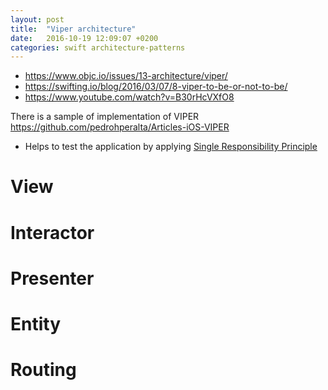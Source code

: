 ```yaml
---
layout: post
title:  "Viper architecture"
date:   2016-10-19 12:09:07 +0200
categories: swift architecture-patterns
---
```


* https://www.objc.io/issues/13-architecture/viper/
* https://swifting.io/blog/2016/03/07/8-viper-to-be-or-not-to-be/
* https://www.youtube.com/watch?v=B30rHcVXfO8

There is a sample of implementation of VIPER
https://github.com/pedrohperalta/Articles-iOS-VIPER

- Helps to test the application by applying [Single Responsibility Principle](./s-o-l-i-d-principles.httml)

# View

# Interactor

# Presenter

# Entity

# Routing
